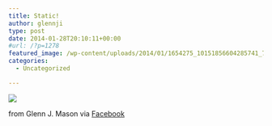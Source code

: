 ```yaml
---
title: Static!
author: glennji
type: post
date: 2014-01-28T20:10:11+00:00
#url: /?p=1278
featured_image: /wp-content/uploads/2014/01/1654275_10151856604285741_798510159_n.jpg
categories:
  - Uncategorized

---
```

<div>
  <img src='/wp-content/uploads/2014/01/1654275_10151856604285741_798510159_n.jpg' style='max-width:600px;' /></p> 
  
  <div>
    from Glenn J. Mason via <a href="https://www.facebook.com/photo.php?fbid=10151856604285741&#038;set=a.10151649388125741.1073741830.551785740&#038;type=1">Facebook</a>
  </div>
</div>
